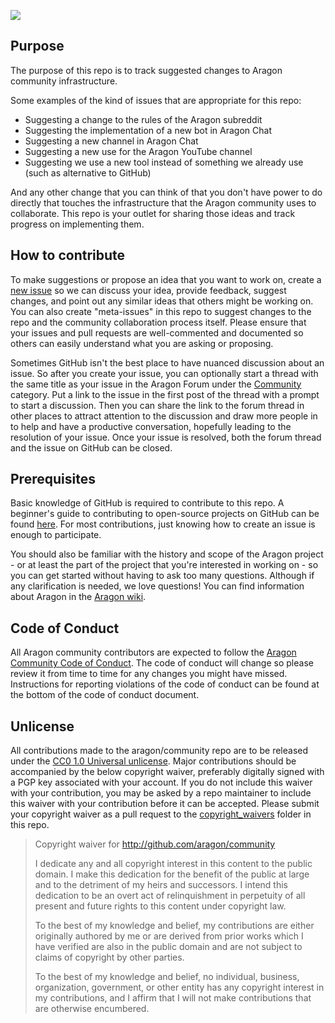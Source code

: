 <img src="https://wiki.aragon.one/images/logo_text_right_dark.png"></img>

## Purpose  
The purpose of this repo is to track suggested changes to Aragon community infrastructure.

Some examples of the kind of issues that are appropriate for this repo:  

- Suggesting a change to the rules of the Aragon subreddit
- Suggesting the implementation of a new bot in Aragon Chat
- Suggesting a new channel in Aragon Chat 
- Suggesting a new use for the Aragon YouTube channel
- Suggesting we use a new tool instead of something we already use (such as alternative to GitHub)

And any other change that you can think of that you don't have power to do directly that touches the infrastructure that the Aragon community uses to collaborate. This repo is your outlet for sharing those ideas and track progress on implementing them.

## How to contribute

To make suggestions or propose an idea that you want to work on, create a [new issue](https://github.com/aragon/community/issues) so we can discuss your idea, provide feedback, suggest changes, and point out any similar ideas that others might be working on. You can also create "meta-issues" in this repo to suggest changes to the repo and the community collaboration process itself. Please ensure that your issues and pull requests are well-commented and documented so others can easily understand what you are asking or proposing.

Sometimes GitHub isn't the best place to have nuanced discussion about an issue. So after you create your issue, you can optionally start a thread with the same title as your issue in the Aragon Forum under the [Community](https://research.aragon.org/c/community) category. Put a link to the issue in the first post of the thread with a prompt to start a discussion. Then you can share the link to the forum thread in other places to attract attention to the discussion and draw more people in to help and have a productive conversation, hopefully leading to the resolution of your issue. Once your issue is resolved, both the forum thread and the issue on GitHub can be closed.

## Prerequisites
Basic knowledge of GitHub is required to contribute to this repo. A beginner's guide to contributing to open-source projects on GitHub can be found [here](https://handbook.enspiral.com/guides/github_for_beginners.html). For most contributions, just knowing how to create an issue is enough to participate.

You should also be familiar with the history and scope of the Aragon project - or at least the part of the project that you're interested in working on - so you can get started without having to ask too many questions. Although if any clarification is needed, we love questions! You can find information about Aragon in the [Aragon wiki](https://wiki.aragon.one).

## Code of Conduct  
All Aragon community contributors are expected to follow the [Aragon Community Code of Conduct](https://wiki.aragon.one/documentation/Code_of_Conduct/). The code of conduct will change so please review it from time to time for any changes you might have missed. Instructions for reporting violations of the code of conduct can be found at the bottom of the code of conduct document.

## Unlicense  
All contributions made to the aragon/community repo are to be released under the [CC0 1.0 Universal unlicense](https://github.com/aragon/community/blob/master/CC0_UNLICENSE). Major contributions should be accompanied by the below copyright waiver, preferably digitally signed with a PGP key associated with your account. If you do not include this waiver with your contribution, you may be asked by a repo maintainer to include this waiver with your contribution before it can be accepted. Please submit your copyright waiver as a pull request to the [copyright_waivers](https://github.com/aragon/community/tree/master/copyright_waivers) folder in this repo.

> Copyright waiver for http://github.com/aragon/community  
> 
> I dedicate any and all copyright interest in this content to the
public domain. I make this dedication for the benefit of the public at
large and to the detriment of my heirs and successors. I intend this
dedication to be an overt act of relinquishment in perpetuity of all
present and future rights to this content under copyright law.  
> 
> To the best of my knowledge and belief, my contributions are either
originally authored by me or are derived from prior works which I have
verified are also in the public domain and are not subject to claims
of copyright by other parties.  
> 
> To the best of my knowledge and belief, no individual, business,
organization, government, or other entity has any copyright interest
in my contributions, and I affirm that I will not make contributions
that are otherwise encumbered.

